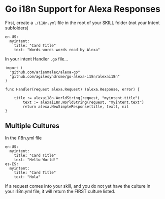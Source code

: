 # Go i18n Support for Alexa Responses

First, create a `./i18n.yml` file in the root of your SKILL folder (not your Intent subfolders)


```
en-US:
  myintent:
    title: "Card Title"
    text: "Words words words read by Alexa"
```


In your intent Handler `.go` file...
```
import (
  "github.com/arienmalec/alexa-go"
  "github.com/agilesyndrome/go-alexa-i18n/alexai18n"
)

func Handler(request alexa.Request) (alexa.Response, error) {

	title := alexai18n.WorldString(request, "myintent.title")
        text := alexai18n.WorldString(request, "myintent.text")
        return alexa.NewSimpleResponse(title, text), nil
}

```


## Multiple Cultures

In the i18n.yml file
```
en-US:
  myintent:
    title: "Card Title"
    text: "Hello World!"
es-ES:
  myintent:
    title: "Card Title"
    text: "Hola"
```

If a request comes into your skill, and you do not yet have the culture in your i18n.yml file, it will return the FIRST culture listed.
